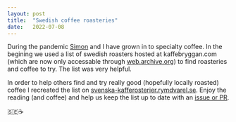 ```yaml
---
layout: post
title:  "Swedish coffee roasteries"
date:   2022-07-08
---
```


During the pandemic [Simon](https://soy.se) and I have grown in to specialty coffee. In the begining we used a list of swedish roasters hosted at kaffebryggan.com (which are now only accessable through [web.archive.org](https://web.archive.org/web/20210812131008/https://www.kaffebryggan.com/svenska-kafferosterier/)) to find roasteries and coffee to try. The list was very helpful.

In order to help others find and try really good (hopefully locally roasted) coffee I recreated the list on [svenska-kafferosterier.rymdvarel.se](https://svenska-kafferosterier.rymdvarel.se). Enjoy the reading (and coffee) and help us keep the list up to date with an [issue or PR](https://github.com/svenska-kafferosterier/svenska-kafferosterier.github.io).

🇸🇪☕️
